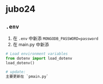 # jubo24
## `.env`
1. 在 `.env` 中新添
    `MONGODB_PASSWORD=password`
2. 在 main.py 中新添
```python
# Load environment variables
from dotenv import load_dotenv
load_dotenv()

# update:
主要更新在 `pmain.py`
```